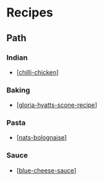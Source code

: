 # Recipes

## Path

### Indian

- [[chilli-chicken]]

### Baking

- [[gloria-hyatts-scone-recipe]]

### Pasta

- [[nats-bolognaise]]

### Sauce

- [[blue-cheese-sauce]]

[//begin]: # "Autogenerated link references for markdown compatibility"
[chilli-chicken]: Recipes/chilli-chicken "Chilli Chicken"
[gloria-hyatts-scone-recipe]: Recipes/gloria-hyatts-scone-recipe "Gloria Hyatt’s scone recipe"
[nats-bolognaise]: Recipes/nats-bolognaise "Nat's What I Reckon - bolagnaise"
[blue-cheese-sauce]: Recipes/blue-cheese-sauce "Blue cheese sauce"
[//end]: # "Autogenerated link references"